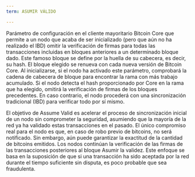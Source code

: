 ```yaml
---
term: ASUMIR VÁLIDO

---
```

Parámetro de configuración en el cliente mayoritario Bitcoin Core que permite a un nodo que acaba de ser inicializado (pero que aún no ha realizado el IBD) omitir la verificación de firmas para todas las transacciones incluidas en bloques anteriores a un determinado bloque dado. Este famoso bloque se define por la huella de su cabecera, es decir, su hash. El bloque elegido se renueva con cada nueva versión de Bitcoin Core. Al inicializarse, si el nodo ha activado este parámetro, comprobará la cadena de cabecera de bloque para encontrar la rama con más trabajo acumulado. Si el nodo detecta el hash proporcionado por Core en la rama que ha elegido, omitirá la verificación de firmas de los bloques precedentes. En caso contrario, el nodo procederá con una sincronización tradicional (IBD) para verificar todo por sí mismo.

El objetivo de Assume Valid es acelerar el proceso de sincronización inicial de un nodo sin comprometer la seguridad, asumiendo que la mayoría de la red ya ha validado estas transacciones en el pasado. El único compromiso real para el nodo es que, en caso de robo previo de bitcoins, no será notificado. Sin embargo, aún puede garantizar la exactitud de la cantidad de bitcoins emitidos. Los nodos continúan la verificación de las firmas de las transacciones posteriores al bloque Asumir la validez. Este enfoque se basa en la suposición de que si una transacción ha sido aceptada por la red durante el tiempo suficiente sin disputa, es poco probable que sea fraudulenta.